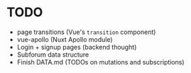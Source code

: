 # TODO

- page transitions (Vue's `transition` component)
- vue-apollo (Nuxt Apollo module)
- Login + signup pages (backend thought)
- Subforum data structure
- Finish DATA.md (TODOs on mutations and subscriptions)